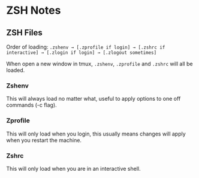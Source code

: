 # ZSH Notes

## ZSH Files

Order of loading: `.zshenv → [.zprofile if login] → [.zshrc if interactive] → [.zlogin if login] → [.zlogout sometimes]`

When open a new window in tmux, `.zshenv`, `.zprofile` and `.zshrc` will all be loaded.

### Zshenv

This will always load no matter what, useful to apply options to one off commands (-c flag).

### Zprofile

This will only load when you login, this usually means changes will apply when you restart the machine.

### Zshrc

This will only load when you are in an interactive shell.
